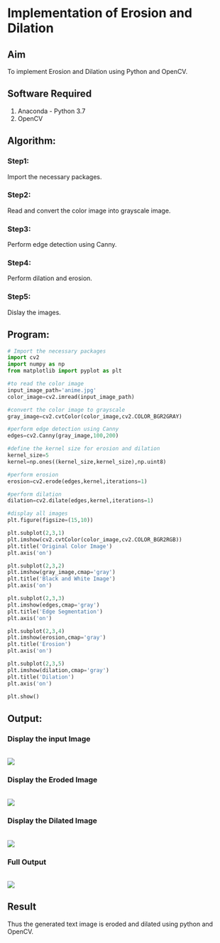 # Implementation of Erosion and Dilation
## Aim
To implement Erosion and Dilation using Python and OpenCV.
## Software Required
1. Anaconda - Python 3.7
2. OpenCV
## Algorithm:
### Step1:
Import the necessary packages.
### Step2:
Read and convert the color image into grayscale image.

### Step3:
Perform edge detection using Canny.

### Step4:
Perform dilation and erosion.

### Step5:
Dislay the images.

 
## Program:


``` python
# Import the necessary packages
import cv2
import numpy as np
from matplotlib import pyplot as plt

#to read the color image
input_image_path='anime.jpg'
color_image=cv2.imread(input_image_path)

#convert the color image to grayscale
gray_image=cv2.cvtColor(color_image,cv2.COLOR_BGR2GRAY)

#perform edge detection using Canny
edges=cv2.Canny(gray_image,100,200)

#define the kernel size for erosion and dilation
kernel_size=5
kernel=np.ones((kernel_size,kernel_size),np.uint8)

#perform erosion
erosion=cv2.erode(edges,kernel,iterations=1)

#perform dilation
dilation=cv2.dilate(edges,kernel,iterations=1)

#display all images
plt.figure(figsize=(15,10))

plt.subplot(2,3,1)
plt.imshow(cv2.cvtColor(color_image,cv2.COLOR_BGR2RGB))
plt.title('Original Color Image')
plt.axis('on')

plt.subplot(2,3,2)
plt.imshow(gray_image,cmap='gray')
plt.title('Black and White Image')
plt.axis('on')

plt.subplot(2,3,3)
plt.imshow(edges,cmap='gray')
plt.title('Edge Segmentation')
plt.axis('on')

plt.subplot(2,3,4)
plt.imshow(erosion,cmap='gray')
plt.title('Erosion')
plt.axis('on')

plt.subplot(2,3,5)
plt.imshow(dilation,cmap='gray')
plt.title('Dilation')
plt.axis('on')

plt.show()


```
## Output:

### Display the input Image
<br>
<img src="https://github.com/Jenishajustin/erosion-dilation/assets/119405070/f9fcb6ab-d718-4fa3-8651-98b49b6a4c13">

<br>

### Display the Eroded Image
<br>
<img src="https://github.com/Jenishajustin/erosion-dilation/assets/119405070/80452686-8086-4022-9ade-1cf103981947">

<br>

### Display the Dilated Image
<br>
<img src="https://github.com/Jenishajustin/erosion-dilation/assets/119405070/9886fb08-7f72-47fb-b742-7c546e11b8f4">
<br>

### Full Output
<br>
<img src="https://github.com/Jenishajustin/erosion-dilation/assets/119405070/04f575d4-473e-4a3d-b11b-4c82f84c5462">
<br>

## Result
Thus the generated text image is eroded and dilated using python and OpenCV.
